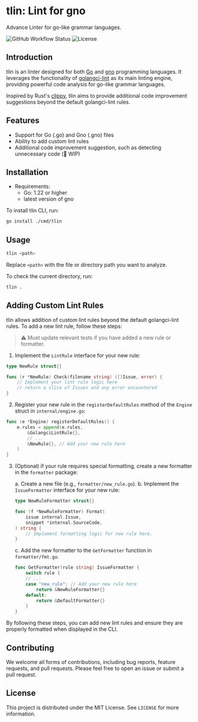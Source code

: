 # tlin: Lint for gno

Advance Linter for go-like grammar languages.

![GitHub Workflow Status](https://img.shields.io/github/workflow/status/gnoswap-labs/tlin/CI?label=build)
![License](https://img.shields.io/badge/License-MIT-blue.svg)

## Introduction

tlin is an linter designed for both [Go](https://go.dev/) and [gno](https://gno.land/) programming languages. It leverages the functionality of [golangci-lint](https://github.com/golangci/golangci-lint) as its main linting engine, providing powerful code analysis for go-like grammar languages.

Inspired by Rust's [clippy](https://github.com/rust-lang/rust-clippy), tlin aims to provide additional code improvement suggestions beyond the default golangci-lint rules.

## Features

- Support for Go (.go) and Gno (.gno) files
- Ability to add custom lint rules
- Additional code improvement suggestion, such as detecting unnecessary code (🚧 WIP)

## Installation

- Requirements:
    - Go: 1.22 or higher
    - latest version of gno

To install tlin CLI, run:

```bash
go install ./cmd/tlin
```

## Usage

```bash
tlin <path>
```

Replace `<path>` with the file or directory path you want to analyze.

To check the current directory, run:

```bash
tlin .
```

## Adding Custom Lint Rules

tlin allows addition of custom lint rules beyond the default golangci-lint rules. To add a new lint rule, follow these steps:

> ⚠️ Must update relevant tests if you have added a new rule or formatter.

1. Implement the `LintRule` interface for your new rule:

```go
type NewRule struct{}

func (r *NewRule) Check(filename string) ([]Issue, error) {
    // Implement your lint rule logic here
    // return a slice of Issues and any error encountered
}
```

2. Register your new rule in the `registerDefaultRules` method of the `Engine` struct in `internal/engine.go`:

```go
func (e *Engine) registerDefaultRules() {
    e.rules = append(e.rules,
        &GolangciLintRule{},
        // ...
        &NewRule{}, // Add your new rule here
    )
}
```

3. (Optional) if your rule requires special formatting, create a new formatter in the `formatter` package:

    a. Create a new file (e.g., `formatter/new_rule.go`).
    b. Implement the `IssueFormatter` interface for your new rule:

    ```go
    type NewRuleFormatter struct{}

    func (f *NewRuleFormatter) Format(
        issue internal.Issue,
        snippet *internal.SourceCode,
    ) string {
        // Implement formatting logic for new rule here.
    }
    ```

    c. Add the new formatter to the `GetFormatter` function in `formatter/fmt.go`.

    ```go
    func GetFormatter(rule string) IssueFormatter {
        switch rule {
        // ...
        case "new_rule": // Add your new rule here
            return &NewRuleFormatter{}
        default:
            return &DefaultFormatter{}
        }
    }
    ```

By following these steps, you can add new lint rules and ensure they are properly formatted when displayed in the CLI.

## Contributing

We welcome all forms of contributions, including bug reports, feature requests, and pull requests. Please feel free to open an issue or submit a pull request.

## License

This project is distributed under the MIT License. See `LICENSE` for more information.
